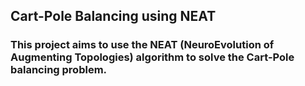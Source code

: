 ## **Cart-Pole Balancing using NEAT**
### **This project aims to use the NEAT (NeuroEvolution of Augmenting Topologies) algorithm to solve the Cart-Pole balancing problem.**
